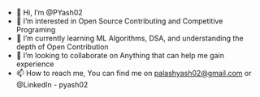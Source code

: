 - 👋 Hi, I’m @PYash02
- 👀 I’m interested in Open Source Contributing and Competitive Programing
- 🌱 I’m currently learning ML Algorithms, DSA, and understanding the depth of Open Contribution
- 💞️ I’m looking to collaborate on Anything that can help me gain experience
- 📫 How to reach me, You can find me on palashyash02@gmail.com or @LinkedIn - pyash02

<!---
PYash02/PYash02 is a ✨ special ✨ repository because its `README.md` (this file) appears on your GitHub profile.
You can click the Preview link to take a look at your changes.
--->

